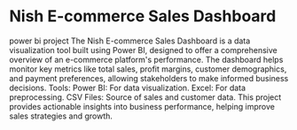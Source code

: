 # Nish E-commerce Sales Dashboard
power bi project
The Nish E-commerce Sales Dashboard is a data visualization tool built using Power BI, designed to offer a comprehensive overview of an e-commerce platform's performance. The dashboard helps monitor key metrics like total sales, profit margins, customer demographics, and payment preferences, allowing stakeholders to make informed business decisions.
Tools:
Power BI: For data visualization.
Excel: For data preprocessing.
CSV Files: Source of sales and customer data.
This project provides actionable insights into business performance, helping improve sales strategies and growth.
